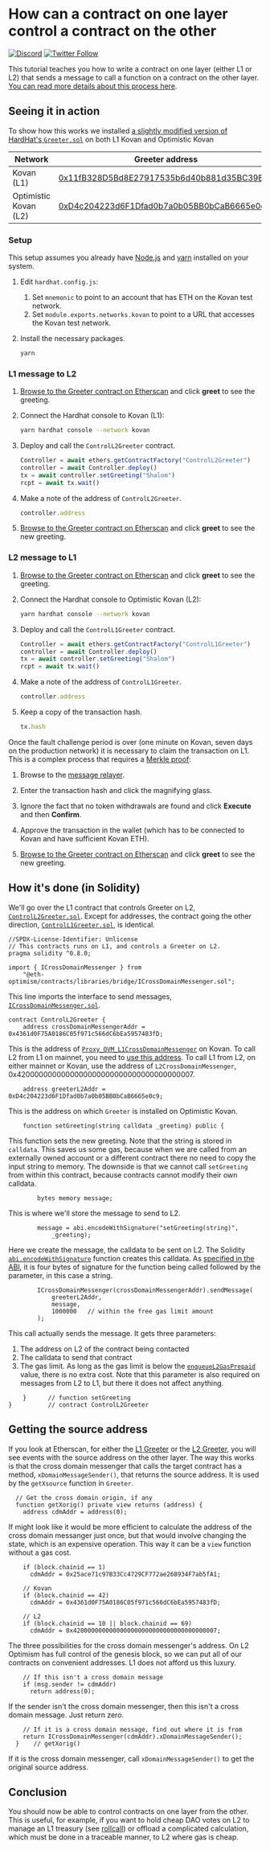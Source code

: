 # How can a contract on one layer control a contract on the other

[![Discord](https://img.shields.io/discord/667044843901681675.svg?color=768AD4&label=discord&logo=https%3A%2F%2Fdiscordapp.com%2Fassets%2F8c9701b98ad4372b58f13fd9f65f966e.svg)](https://discord.com/channels/667044843901681675)
[![Twitter Follow](https://img.shields.io/twitter/follow/optimismPBC.svg?label=optimismPBC&style=social)](https://twitter.com/optimismPBC)

This tutorial teaches you how to write a contract on one layer (either L1 or L2) that sends a message to call a function on a contract on the other layer. 
[You can read more details about this process here](https://community.optimism.io/docs/developers/bridge/messaging/).

## Seeing it in action

To show how this works we installed [a slightly modified version of HardHat's `Greeter.sol`](contracts/Greeter.sol) on both L1 Kovan and Optimistic Kovan


| Network | Greeter address  |
| ------- | ---------------- |
| Kovan (L1) | [0x11fB328D5Bd8E27917535b6d40b881d35BC39Be0](https://kovan.etherscan.io/address/0x11fB328D5Bd8E27917535b6d40b881d35BC39Be0) |
| Optimistic Kovan (L2) | [0xD4c204223d6F1Dfad0b7a0b05BB0bCaB6665e0c9](https://kovan-optimistic.etherscan.io/address/0xD4c204223d6F1Dfad0b7a0b05BB0bCaB6665e0c9) |


### Setup

This setup assumes you already have [Node.js](https://nodejs.org/en/) and [yarn](https://classic.yarnpkg.com/) installed on your system. 

1. Edit `hardhat.config.js`:
   1. Set `mnemonic` to point to an account that has ETH on the Kovan test network. 
   1. Set `module.exports.networks.kovan` to point to a URL that accesses the Kovan test network.

1. Install the necessary packages.

   ```sh
   yarn
   ```

### L1 message to L2

1. [Browse to the Greeter contract on Etherscan](https://kovan-optimistic.etherscan.io/address/0xD4c204223d6F1Dfad0b7a0b05BB0bCaB6665e0c9#readContract) and click **greet** to see the greeting.

1. Connect the Hardhat console to Kovan (L1):

   ```sh
   yarn hardhat console --network kovan
   ```

1. Deploy and call the `ControlL2Greeter` contract.

   ```js
   Controller = await ethers.getContractFactory("ControlL2Greeter")
   controller = await Controller.deploy()
   tx = await controller.setGreeting("Shalom")
   rcpt = await tx.wait()
   ```

1. Make a note of the address of `ControlL2Greeter`.

   ```js
   controller.address
   ```

1. [Browse to the Greeter contract on Etherscan](https://kovan-optimistic.etherscan.io/address/0xD4c204223d6F1Dfad0b7a0b05BB0bCaB6665e0c9#readContract) and click **greet** to see the new greeting.



### L2 message to L1


1. [Browse to the Greeter contract on Etherscan](https://kovan.etherscan.io/address/0x11fB328D5Bd8E27917535b6d40b881d35BC39Be0#readContract) and click **greet** to see the greeting.

1. Connect the Hardhat console to Optimistic Kovan (L2):

   ```sh
   yarn hardhat console --network kovan
   ```

1. Deploy and call the `ControlL1Greeter` contract.

   ```js
   Controller = await ethers.getContractFactory("ControlL1Greeter")
   controller = await Controller.deploy()
   tx = await controller.setGreeting("Shalom")
   rcpt = await tx.wait()
   ```

1. Make a note of the address of `ControlL1Greeter`.

   ```js
   controller.address
   ```

1. Keep a copy of the transaction hash.

   ```js
   tx.hash
   ```

Once the fault challenge period is over (one minute on Kovan, seven days on the production network) it is necessary to claim the transaction on L1. 
This is a complex process that requires a [Merkle proof](https://medium.com/crypto-0-nite/merkle-proofs-explained-6dd429623dc5):

1. Browse to the [message relayer](https://kovan-optimistic.etherscan.io/messagerelayer).

1. Enter the transaction hash and click the magnifying glass.

1. Ignore the fact that no token withdrawals are found and click **Execute** and then **Confirm**.

1. Approve the transaction in the wallet (which has to be connected to Kovan and have sufficient Kovan ETH).

1. [Browse to the Greeter contract on Etherscan](https://kovan.etherscan.io/address/0x11fB328D5Bd8E27917535b6d40b881d35BC39Be0#readContract) and click **greet** to see the new greeting.


## How it's done (in Solidity)

We'll go over the L1 contract that controls Greeter on L2, [`ControlL2Greeter.sol`](contracts/ControlL2Greeter.sol).
Except for addresses, the contract going the other direction, [`ControlL1Greeter.sol`](contracts/ControlL21reeter.sol), is identical.

```solidity
//SPDX-License-Identifier: Unlicense
// This contracts runs on L1, and controls a Greeter on L2.
pragma solidity ^0.8.0;

import { ICrossDomainMessenger } from 
    "@eth-optimism/contracts/libraries/bridge/ICrossDomainMessenger.sol";
```

This line imports the interface to send messages, [`ICrossDomainMessenger.sol`](https://github.com/ethereum-optimism/optimism/blob/develop/packages/contracts/contracts/libraries/bridge/ICrossDomainMessenger.sol).


```solidity
contract ControlL2Greeter {
    address crossDomainMessengerAddr = 0x4361d0F75A0186C05f971c566dC6bEa5957483fD;
```

This is the address of [`Proxy_OVM_L1CrossDomainMessenger`](https://github.com/ethereum-optimism/optimism/blob/develop/packages/contracts/deployments/kovan/Proxy__OVM_L1CrossDomainMessenger.json#L2) on Kovan. 
To call L2 from L1 on mainnet, you need to [use this address](https://github.com/ethereum-optimism/optimism/blob/develop/packages/contracts/deployments/mainnet/Proxy__OVM_L1CrossDomainMessenger.json#L2).
To call L1 from L2, on either mainnet or Kovan, use the address of `L2CrossDomainMessenger`, 0x4200000000000000000000000000000000000007.

```solidity
    address greeterL2Addr = 0xD4c204223d6F1Dfad0b7a0b05BB0bCaB6665e0c9;
```    

This is the address on which `Greeter` is installed on Optimistic Kovan.


```solidity
    function setGreeting(string calldata _greeting) public {
```

This function sets the new greeting. Note that the string is stored in `calldata`. 
This saves us some gas, because when we are called from an externally owned account or a different contract there no need to copy the input string to memory.
The downside is that we cannot call `setGreeting` from within this contract, because contracts cannot modify their own calldata.

```solidity
        bytes memory message;
```

This is where we'll store the message to send to L2.

```solidity 
        message = abi.encodeWithSignature("setGreeting(string)", 
            _greeting);
```

Here we create the message, the calldata to be sent on L2.
The Solidity [`abi.encodeWithSignature`](https://docs.soliditylang.org/en/v0.8.12/units-and-global-variables.html?highlight=abi.encodeWithSignature#abi-encoding-and-decoding-functions) function creates this calldata.
As [specified in the ABI](https://docs.soliditylang.org/en/v0.8.12/abi-spec.html), it is four bytes of signature for the function being called followed by the parameter, in this case a string.

```solidity
        ICrossDomainMessenger(crossDomainMessengerAddr).sendMessage(
            greeterL2Addr,
            message,
            1000000   // within the free gas limit amount
        );
```

This call actually sends the message. It gets three parameters:

1. The address on L2 of the contract being contacted
1. The calldata to send that contract
1. The gas limit.
   As long as the gas limit is below the [`enqueueL2GasPrepaid`](https://etherscan.io/address/0x5E4e65926BA27467555EB562121fac00D24E9dD2#readContract) value, there is no extra cost.
   Note that this parameter is also required on messages from L2 to L1, but there it does not affect anything.

```solidity
    }      // function setGreeting 
}          // contract ControlL2Greeter
```


## Getting the source address

If you look at Etherscan, for either the [L1 Greeter](https://kovan-optimistic.etherscan.io/address/0xD4c204223d6F1Dfad0b7a0b05BB0bCaB6665e0c9#events) or the [L2 Greeter](https://kovan-optimistic.etherscan.io/address/0xD4c204223d6F1Dfad0b7a0b05BB0bCaB6665e0c9#events), you will see events with the source address on the other layer.
The way this works is that the cross domain messenger that calls the target contract has a method, `xDomainMessageSender()`, that returns the source address. It is used by the `getXsource` function in `Greeter`.

```solidity
  // Get the cross domain origin, if any
  function getXorig() private view returns (address) {
    address cdmAddr = address(0);    
```

If might look like it would be more efficient to calculate the address of the cross domain messanger just once, but that would involve changing the state, which is an expensive operation. This way it can be a `view` function without a gas cost.

```solidity
    if (block.chainid == 1)
      cdmAddr = 0x25ace71c97B33Cc4729CF772ae268934F7ab5fA1;

    // Kovan
    if (block.chainid == 42)
      cdmAddr = 0x4361d0F75A0186C05f971c566dC6bEa5957483fD;

    // L2
    if (block.chainid == 10 || block.chainid == 69)
      cdmAddr = 0x4200000000000000000000000000000000000007;
```

The three possibilities for the cross domain messenger's address.
On L2 Optimism has full control of the genesis block, so we can put all of our contracts on convenient addresses. L1 does not afford us this luxury.

```solidity
    // If this isn't a cross domain message
    if (msg.sender != cdmAddr)
      return address(0);
```

If the sender isn't the cross domain messenger, then this isn't a cross domain message.
Just return zero.


```solidity
    // If it is a cross domain message, find out where it is from
    return ICrossDomainMessenger(cdmAddr).xDomainMessageSender();
  }    // getXorig()
```

If it is the cross domain messenger, call `xDomainMessageSender()` to get the original source address.

## Conclusion

You should now be able to control contracts on one layer from the other.
This is useful, for example, if you want to hold cheap DAO votes on L2 to manage an L1 treasury (see [rollcall](https://github.com/withtally/rollcall)) or offload a complicated calculation, which must be done in a traceable manner, to L2 where gas is cheap.
